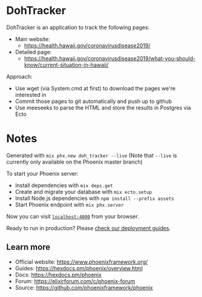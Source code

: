 # DohTracker

DohTracker is an application to track the following pages:
* Main website:
  * https://health.hawaii.gov/coronavirusdisease2019/
* Detailed page:
  * https://health.hawaii.gov/coronavirusdisease2019/what-you-should-know/current-situation-in-hawaii/

Approach:
* Use wget (via System.cmd at first) to download the pages we're interested in
* Commit those pages to git automatically and push up to github
* Use meeseeks to parse the HTML and store the results in Postgres via Ecto

# Notes

Generated with `mix phx.new doh_tracker --live` (Note that `--live` is currently only available on the Phoenix master branch)

To start your Phoenix server:

  * Install dependencies with `mix deps.get`
  * Create and migrate your database with `mix ecto.setup`
  * Install Node.js dependencies with `npm install --prefix assets`
  * Start Phoenix endpoint with `mix phx.server`

Now you can visit [`localhost:4000`](http://localhost:4000) from your browser.

Ready to run in production? Please [check our deployment guides](https://hexdocs.pm/phoenix/deployment.html).

## Learn more

  * Official website: https://www.phoenixframework.org/
  * Guides: https://hexdocs.pm/phoenix/overview.html
  * Docs: https://hexdocs.pm/phoenix
  * Forum: https://elixirforum.com/c/phoenix-forum
  * Source: https://github.com/phoenixframework/phoenix
